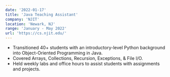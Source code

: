 ```yaml
---
date: '2022-01-17'
title: 'Java Teaching Assistant'
company: 'NJIT'
location: 'Newark, NJ'
range: 'January - May 2022'
url: 'https://cs.njit.edu/'
---
```


- Transitioned 40+ students with an introductory-level Python background into Object-Oriented Programming in Java.
- Covered Arrays, Collections, Recursion, Exceptions, & File I/O.
- Held weekly labs and office hours to assist students with assignments and projects.
